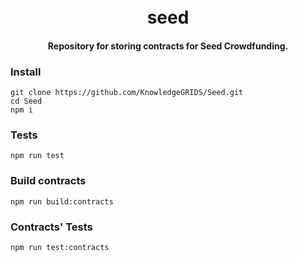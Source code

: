 
<h1 align="center">
  <br>
  seed
  <br>
</h1>

<h4 align="center">Repository for storing contracts for Seed Crowdfunding.</h4>

### Install

```
git clone https://github.com/KnowledgeGRIDS/Seed.git
cd Seed
npm i
```

### Tests

```
npm run test
```

### Build contracts

```
npm run build:contracts
```

### Contracts' Tests

```
npm run test:contracts
```
